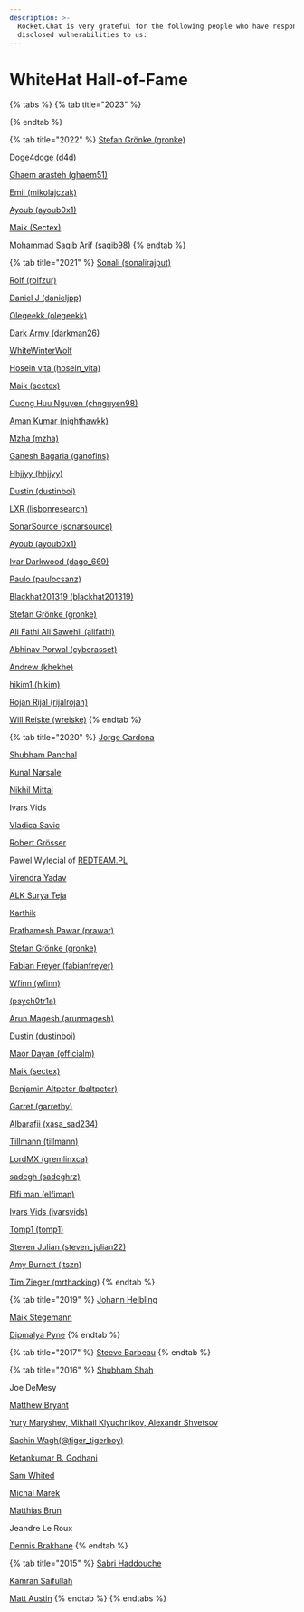 ```yaml
---
description: >-
  Rocket.Chat is very grateful for the following people who have responsibly
  disclosed vulnerabilities to us:
---
```


# WhiteHat Hall-of-Fame

{% tabs %}
{% tab title="2023" %}

{% endtab %}

{% tab title="2022" %}
[Stefan Grönke (gronke)](https://hackerone.com/gronke?type=user)

[Doge4doge (d4d)](https://hackerone.com/d4d?type=user)

[Ghaem arasteh (ghaem51)](https://hackerone.com/ghaem51?type=user)

[Emil (mikolajczak)](https://hackerone.com/mikolajczak?type=user)

[Ayoub (ayoub0x1)](https://hackerone.com/ayoub0x1?type=user)

[Maik (Sectex)](https://hackerone.com/sectex?type=user)

[Mohammad Saqib Arif (saqib98)](https://hackerone.com/saqib98)
{% endtab %}

{% tab title="2021" %}
[Sonali (sonalirajput)](https://hackerone.com/sonalirajput?type=user)

[Rolf (rolfzur)](https://hackerone.com/rolfzur?type=user)

[Daniel J (danieljpp)](https://hackerone.com/danieljpp?type=user)

[Olegeekk (olegeekk)](https://hackerone.com/olegeekk?type=user)

[Dark Army (darkman26)](https://hackerone.com/darkman26?type=user)

[WhiteWinterWolf](https://hackerone.com/whitewinterwolf?type=user)

[Hosein vita (hosein\_vita)](https://hackerone.com/hosein\_vita?type=user)

[Maik (sectex)](https://hackerone.com/sectex?type=user)

[Cuong Huu Nguyen (chnguyen98)](https://hackerone.com/chnguyen98?type=user)

[Aman Kumar (nighthawkk)](https://hackerone.com/nighthawkk?type=user)

[Mzha (mzha)](https://hackerone.com/mzha?type=user)

[Ganesh Bagaria (ganofins)](https://hackerone.com/ganofins?type=user)

[Hhjjyy (hhjjyy)](https://hackerone.com/hhjjyy?type=user)

[Dustin (dustinboi)](https://hackerone.com/dustinboi?type=user)

[LXR (lisbonresearch)](https://hackerone.com/lisbonresearch?type=user)

[SonarSource (sonarsource)](https://hackerone.com/sonarsource?type=user)

[Ayoub (ayoub0x1)](https://hackerone.com/ayoub0x1?type=user)

[Ivar Darkwood (dago\_669)](https://hackerone.com/dago\_669?type=user)

[Paulo (paulocsanz)](https://hackerone.com/paulocsanz?type=user)

[Blackhat201319 (blackhat201319)](https://hackerone.com/blackhat201319?type=user)

[Stefan Grönke (gronke)](https://hackerone.com/gronke?type=user)

[Ali Fathi Ali Sawehli (alifathi)](https://hackerone.com/alifathi?type=user)

[Abhinav Porwal (cyberasset)](https://hackerone.com/cyberasset?type=user)

[Andrew (khekhe)](https://hackerone.com/khekhe?type=user)

[hikim1 (hikim)](https://hackerone.com/hikim?type=user)

[Rojan Rijal (rijalrojan)](https://hackerone.com/rijalrojan?type=user)

[Will Reiske (wreiske)](https://hackerone.com/wreiske?type=user)
{% endtab %}

{% tab title="2020" %}
[Jorge Cardona](https://hackerone.com/jcardona?type=user)

[Shubham Panchal](https://www.linkedin.com/in/shubham-panchal-636744161/)

[Kunal Narsale](http://linkedin.com/in/kunal-n-3b9587135)

[Nikhil Mittal](https://twitter.com/c0d3g33k)

Ivars Vids

[Vladica Savic](https://twitter.com/vsavic)

[Robert Grösser](https://github.com/qchn)

Pawel Wylecial of [REDTEAM.PL](https://redteam.pl)

[Virendra Yadav](https://www.linkedin.com/in/virendra-yadav-9232b115a/)

[ALK Surya Teja](https://www.linkedin.com/in/alk-surya-teja-59b677146/)

[Karthik](https://twitter.com/86Karthik86?s=03)

[Prathamesh Pawar (prawar)](https://hackerone.com/prawar?type=user)

[Stefan Grönke (gronke)](https://hackerone.com/gronke?type=user)

[Fabian Freyer (fabianfreyer)](https://hackerone.com/fabianfreyer?type=user)

[Wfinn (wfinn)](https://hackerone.com/wfinn?type=user)

[(psych0tr1a)](https://hackerone.com/psych0tr1a?type=user)

[Arun Magesh (arunmagesh)](https://hackerone.com/arunmagesh?type=user)

[Dustin (dustinboi)](https://hackerone.com/dustinboi?type=user)

[Maor Dayan (officialm)](https://hackerone.com/officialm?type=user)

[Maik (sectex)](https://hackerone.com/sectex?type=user)

[Benjamin Altpeter (baltpeter)](https://hackerone.com/baltpeter?type=user)

[Garret (garretby)](https://hackerone.com/garretby?type=user)

[Albarafii (xasa\_sad234)](https://hackerone.com/xasa\_sad234?type=user)

[Tillmann (tillmann)](https://hackerone.com/tillmann?type=user)

[LordMX (gremlinxca)](https://hackerone.com/gremlinxca?type=user)

[sadegh (sadeghrz)](https://hackerone.com/sadeghrz?type=user)

[Elfi man (elfiman)](https://hackerone.com/elfiman?type=user)

[Ivars Vids (ivarsvids)](https://hackerone.com/ivarsvids?type=user)

[Tomp1 (tomp1)](https://hackerone.com/tomp1?type=user)

[Steven Julian (steven\_julian22)](https://hackerone.com/steven\_julian22?type=user)

[Amy Burnett (itszn)](https://hackerone.com/itszn?type=user)

[Tim Zieger (mrthacking](https://hackerone.com/mrthacking?type=user))
{% endtab %}

{% tab title="2019" %}
[Johann Helbling](https://mobile.twitter.com/jhelblinghh)

[Maik Stegemann](https://twitter.com/sectex\_)

[Dipmalya Pyne](https://www.linkedin.com/in/dipmalya-pyne/)
{% endtab %}

{% tab title="2017" %}
[Steeve Barbeau](https://twitter.com/steevebarbeau)
{% endtab %}

{% tab title="2016" %}
[Shubham Shah](https://shubs.io)

Joe DeMesy

[Matthew Bryant](https://thehackerblog.com)

[Yury Maryshev, Mikhail Klyuchnikov, Alexandr Shvetsov](https://www.ptsecurity.com)

[Sachin Wagh(@tiger\_tigerboy)](https://secur1tyadvisory.wordpress.com)

[Ketankumar B. Godhani](https://twitter.com/KBGodhani)

[Sam Whited](https://github.com/SamWhited)

[Michal Marek](https://github.com/ecneladis)

[Matthias Brun](https://redguard.ch)

Jeandre Le Roux

[Dennis Brakhane](https://inoio.de)
{% endtab %}

{% tab title="2015" %}
[Sabri Haddouche](https://github.com/pwnsdx)

[Kamran Saifullah](https://pk.linkedin.com/in/kamransaifullah786)

[Matt Austin](http://m-austin.com)
{% endtab %}
{% endtabs %}
